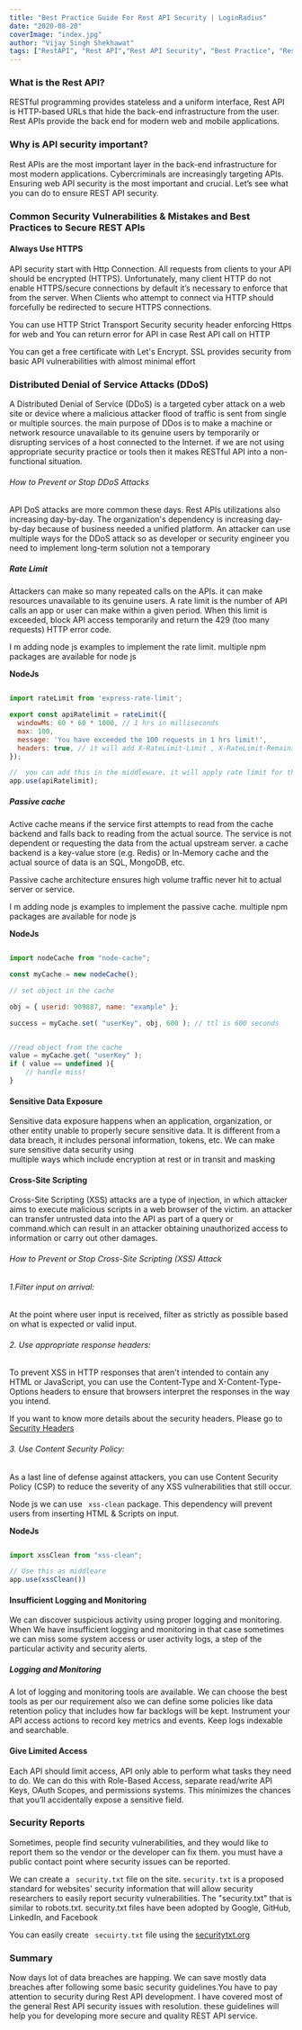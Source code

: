 ```yaml
---
title: "Best Practice Guide For Rest API Security | LoginRadius"
date: "2020-08-20"
coverImage: "index.jpg"
author: "Vijay Singh Shekhawat"
tags: ["RestAPI", "Rest API","Rest API Security", "Best Practice", "Rest API Developer Guide", "Security"]
---
```



### What is the Rest API?
RESTful programming provides stateless and a uniform interface, Rest API is HTTP-based URLs that hide the back-end infrastructure from the user. Rest APIs provide the back end for modern web and mobile applications. 

### Why is API security important?
Rest APIs are the most important layer in the back-end infrastructure for most modern applications. Cybercriminals are increasingly targeting APIs. Ensuring web API security is the most important and crucial. Let’s see what you can do to ensure REST API security.

### Common Security Vulnerabilities & Mistakes and Best Practices to Secure REST APIs

#### Always Use HTTPS 
API security start with Http Connection. All requests from clients to your API should be encrypted (HTTPS). Unfortunately, many client HTTP do not enable HTTPS/secure connections by default it’s necessary to enforce that from the server. When Clients who attempt to connect via HTTP should forcefully be redirected to secure HTTPS connections. 

You can use HTTP Strict Transport Security security header enforcing Https for web and You can return error for API in case Rest API call on HTTP


You can get a free certificate with Let's Encrypt. SSL provides security from basic API vulnerabilities with almost minimal effort

### Distributed Denial of Service Attacks (DDoS)
A Distributed Denial of Service (DDoS) is a targeted cyber attack on a web site or device where a malicious attacker flood of traffic is sent from single or multiple sources. the main purpose of DDos is to make a machine or network resource unavailable to its genuine users by temporarily or disrupting services of a host connected to the Internet. if we are not using appropriate security practice or tools then it makes RESTful API into a non-functional situation.


###### How to Prevent or Stop DDoS Attacks
API DoS attacks are more common these days. Rest APIs utilizations also increasing day-by-day. The organization's dependency is increasing day-by-day because of business needed a unified platform. An attacker can use multiple ways for the DDoS attack so as developer or security engineer you need to implement long-term solution not a temporary

##### Rate Limit
 Attackers can make so many repeated calls on the APIs. it can make resources unavailable to its genuine users. A rate limit is the number of API calls an app or user can make within a given period. When this limit is exceeded, block API access temporarily and return the 429 (too many requests) HTTP error code.

I m adding node js examples to implement the rate limit. multiple npm packages are available for node js

 **NodeJs**

```javascript

import rateLimit from 'express-rate-limit';

export const apiRatelimit = rateLimit({
  windowMs: 60 * 60 * 1000, // 1 hrs in milliseconds
  max: 100,
  message: 'You have exceeded the 100 requests in 1 hrs limit!', 
  headers: true, // it will add X-RateLimit-Limit , X-RateLimit-Remaining and Retry-After Headers in the request 
});

//  you can add this in the middleware. it will apply rate limit for the all requests 
app.use(apiRatelimit);


```


##### Passive cache
Active cache means if the service first attempts to read from the cache backend and falls back to reading from the actual source. The service is not dependent or requesting the data from the actual upstream server. a cache backend is a key-value store (e.g. Redis) or In-Memory cache and the actual source of data is an SQL, MongoDB, etc.

Passive cache architecture ensures high volume traffic never hit to actual server or service.

I m adding node js examples to implement the passive cache. multiple npm packages are available for node js

 **NodeJs**

```javascript

import nodeCache from "node-cache";

const myCache = new nodeCache();

// set object in the cache 

obj = { userid: 909887, name: "example" };

success = myCache.set( "userKey", obj, 600 ); // ttl is 600 seconds 


//read object from the cache 
value = myCache.get( "userKey" );
if ( value == undefined ){
	// handle miss!
}

```

#### Sensitive Data Exposure
Sensitive data exposure happens when an application, organization, or other entity unable to properly secure sensitive data. It is different from a data breach, it includes personal information, tokens, etc. We can make sure sensitive data security using  
multiple ways which include encryption at rest or in transit and masking 


#### Cross-Site Scripting
Cross-Site Scripting (XSS) attacks are a type of injection, in which attacker aims to execute malicious scripts in a web browser of the victim. an attacker can transfer untrusted data into the API as part of a query or command.which can result in an attacker obtaining unauthorized access to information or carry out other damages.

###### How to Prevent or Stop Cross-Site Scripting (XSS) Attack

###### 1.Filter input on arrival: 
At the point where user input is received, filter as strictly as possible based on what is expected or valid input.

###### 2. Use appropriate response headers:
To prevent XSS in HTTP responses that aren't intended to contain any HTML or JavaScript, you can use the Content-Type and X-Content-Type-Options headers to ensure that browsers interpret the responses in the way you intend.

If you want to know more details about the security headers. Please go to [Security Headers](/http-security-headers/)

###### 3. Use Content Security Policy: 
As a last line of defense against attackers, you can use Content Security Policy (CSP) to reduce the severity of any XSS vulnerabilities that still occur.

Node js we can use ` xss-clean` package. This dependency will prevent users from inserting HTML & Scripts on input.

 **NodeJs**

```javascript

import xssClean from "xss-clean";

// Use this as middleare 
app.use(xssClean())


```

#### Insufficient Logging and Monitoring
We can discover suspicious activity using proper logging and monitoring. When We have insufficient logging and monitoring in that case sometimes we can miss some system access or user activity logs, a step of the particular activity and security alerts. 

##### Logging and Monitoring
A lot of logging and monitoring tools are available. We can choose the best tools as per our requirement also we can define some policies like data retention policy that includes how far backlogs will be kept. Instrument your API access actions to record key metrics and events. Keep logs indexable and searchable.

#### Give Limited Access
Each API should limit access, API only able to perform what tasks they need to do. We can do this with Role-Based Access, separate read/write API Keys, OAuth Scopes, and permissions systems. This minimizes the chances that you’ll accidentally expose a sensitive field.

### Security Reports
Sometimes, people find security vulnerabilities, and they would like to report them so the vendor or the developer can fix them. you must have a public contact point where security issues can be reported.

We can create a ` security.txt` file on the site. `security.txt` is a proposed standard for websites' security information that will allow security researchers to easily report security vulnerabilities. The "security.txt" that is similar to robots.txt. security.txt files have been adopted by Google, GitHub, LinkedIn, and Facebook

You can easily create ` secuirty.txt` file using the [securitytxt.org](https://securitytxt.org/) 

### Summary
Now days lot of data breaches are happing. We can save mostly data breaches after following some basic security guidelines.You have to pay attention to security during Rest API development. I have covered most of the general Rest API security issues with resolution. these guidelines will help you for developing more secure and quality REST API service.